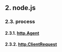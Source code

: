 ## 2. node.js

### 2.3. process

#### 2.3.1. [http.Agent](https://github.com/ivyTa/node-learn/blob/master/node-study/02-http/01-http.Agent.md)
#### 2.3.2. [http.ClientRequest](https://github.com/ivyTa/node-learn/blob/master/node-study/02-http/02-http.ClientRequest.md)
